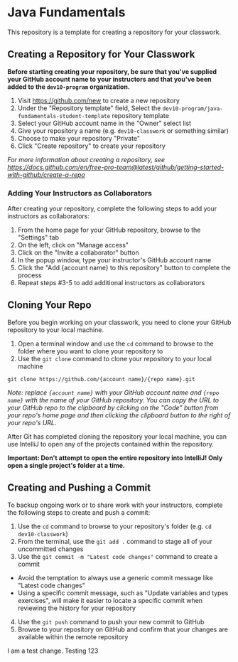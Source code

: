 
# Java Fundamentals

This repository is a template for creating a repository for your classwork.

## Creating a Repository for Your Classwork

**Before starting creating your repository, be sure that you've supplied your GitHub account name to your instructors and that you've been added to the `dev10-program` organization.**

1. Visit https://github.com/new to create a new repository
2. Under the "Repository template" field, Select the `dev10-program/java-fundamentals-student-template` repository template
3. Select your GitHub account name in the "Owner" select list
4. Give your repository a name (e.g. `dev10-classwork` or something similar)
5. Choose to make your repository "Private"
6. Click "Create repository" to create your repository

_For more information about creating a repository, see https://docs.github.com/en/free-pro-team@latest/github/getting-started-with-github/create-a-repo_

### Adding Your Instructors as Collaborators

After creating your repository, complete the following steps to add your instructors as collaborators:

1. From the home page for your GitHub repository, browse to the "Settings" tab
2. On the left, click on "Manage access"
3. Click on the "Invite a collaborator" button
4. In the popup window, type your instructor's GitHub account name
5. Click the "Add {account name} to this repository" button to complete the process
7. Repeat steps #3-5 to add additional instructors as collaborators

## Cloning Your Repo

Before you begin working on your classwork, you need to clone your GitHub repository to your local machine.

1. Open a terminal window and use the `cd` command to browse to the folder where you want to clone your repository to
2. Use the `git clone` command to clone your repository to your local machine

```
git clone https://github.com/{account name}/{repo name}.git 
```

_Note: replace `{account name}` with your GitHub account name and `{repo name}` with the name of your GitHub repository. You can copy the URL to your GitHub repo to the clipboard by clicking on the "Code" button from your repo's home page and then clicking the clipboard button to the right of your repo's URL._

After Git has completed cloning the repository your local machine, you can use IntelliJ to open any of the projects contained within the repository.

**Important: Don't attempt to open the entire repository into IntelliJ! Only open a single project's folder at a time.**

## Creating and Pushing a Commit

To backup ongoing work or to share work with your instructors, complete the following steps to create and push a commit:

1. Use the `cd` command to browse to your repository's folder (e.g. `cd dev10-classwork`)
2. From the terminal, use the `git add .` command to stage all of your uncommitted changes
3. Use the `git commit -m "Latest code changes"` command to create a commit
  * Avoid the temptation to always use a generic commit message like "Latest code changes"
  * Using a specific commit message, such as "Update variables and types exercises", will make it easier to locate a specific commit when reviewing the history for your repository
4. Use the `git push` command to push your new commit to GitHub
5. Browse to your repository on GitHub and confirm that your changes are available within the remote repository

I am a test change. Testing 123